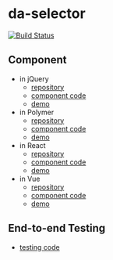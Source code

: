 da-selector
======

[![Build Status](https://travis-ci.org/jaychsu/da-selector.svg?branch=master)](https://travis-ci.org/jaychsu/da-selector)

## Component

- in jQuery
    - [repository](./jquery)
    - [component code](./jquery/da-selector.js)
    - [demo](https://jaychsu.github.io/da-selector/jquery)
- in Polymer
    - [repository](./polymer)
    - [component code](./polymer/src/da-selector/index.html)
    - [demo](https://jaychsu.github.io/da-selector/polymer/build/es5-bundled)
- in React
    - [repository](./react)
    - [component code](./react/component/da-selector.js)
    - [demo](https://jaychsu.github.io/da-selector/react/dist)
- in Vue
    - [repository](./vue)
    - [component code](./vue/component/da-selector.vue)
    - [demo](https://jaychsu.github.io/da-selector/vue/dist)

## End-to-end Testing

- [testing code](./cypress/integration/da_selector_spec.js)
